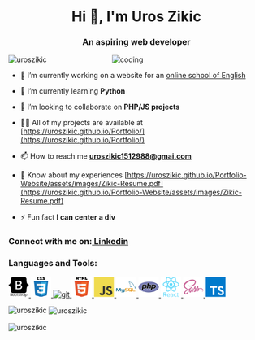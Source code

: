 <h1 align="center">Hi 👋, I'm Uros Zikic</h1>
<h3 align="center">An aspiring web developer</h3>
<img width="300" align="right" alt="coding" src="https://media.giphy.com/media/b88QlTSTsj3bEHQyZf/giphy.gif" />

<p align="left"> <img src="https://komarev.com/ghpvc/?username=uroszikic&label=Profile%20views&color=0e75b6&style=flat" alt="uroszikic" /> </p>

- 🔭 I’m currently working on a website for an <a href="https://github.com/adamdervisevic/HoneyBee">online school of English</a>

- 🌱 I’m currently learning **Python**

- 👯 I’m looking to collaborate on **PHP/JS projects**

- 👨‍💻 All of my projects are available at [https://uroszikic.github.io/Portfolio/](https://uroszikic.github.io/Portfolio/)

- 📫 How to reach me **uroszikic1512988@gmai.com**

- 📄 Know about my experiences [https://uroszikic.github.io/Portfolio-Website/assets/images/Zikic-Resume.pdf](https://uroszikic.github.io/Portfolio-Website/assets/images/Zikic-Resume.pdf)

- ⚡ Fun fact **I can center a div**

<h3 align="left"> Connect with me on:<a href="https://www.linkedin.com/in/uro%C5%A1-%C5%BEiki%C4%87-78010819a/"> Linkedin</a></h3>
<p align="left">
</p>

<h3 align="left">Languages and Tools:</h3>
<p align="left"> <a href="https://getbootstrap.com" target="_blank" rel="noreferrer"> <img src="https://raw.githubusercontent.com/devicons/devicon/master/icons/bootstrap/bootstrap-plain-wordmark.svg" alt="bootstrap" width="40" height="40"/> </a> <a href="https://www.w3schools.com/css/" target="_blank" rel="noreferrer"> <img src="https://raw.githubusercontent.com/devicons/devicon/master/icons/css3/css3-original-wordmark.svg" alt="css3" width="40" height="40"/> </a> <a href="https://git-scm.com/" target="_blank" rel="noreferrer"> <img src="https://www.vectorlogo.zone/logos/git-scm/git-scm-icon.svg" alt="git" width="40" height="40"/> </a> <a href="https://www.w3.org/html/" target="_blank" rel="noreferrer"> <img src="https://raw.githubusercontent.com/devicons/devicon/master/icons/html5/html5-original-wordmark.svg" alt="html5" width="40" height="40"/> </a> <a href="https://developer.mozilla.org/en-US/docs/Web/JavaScript" target="_blank" rel="noreferrer"> <img src="https://raw.githubusercontent.com/devicons/devicon/master/icons/javascript/javascript-original.svg" alt="javascript" width="40" height="40"/> </a> <a href="https://www.mysql.com/" target="_blank" rel="noreferrer"> <img src="https://raw.githubusercontent.com/devicons/devicon/master/icons/mysql/mysql-original-wordmark.svg" alt="mysql" width="40" height="40"/> </a> <a href="https://www.php.net" target="_blank" rel="noreferrer"> <img src="https://raw.githubusercontent.com/devicons/devicon/master/icons/php/php-original.svg" alt="php" width="40" height="40"/> </a> <a href="https://reactjs.org/" target="_blank" rel="noreferrer"> <img src="https://raw.githubusercontent.com/devicons/devicon/master/icons/react/react-original-wordmark.svg" alt="react" width="40" height="40"/> </a> <a href="https://sass-lang.com" target="_blank" rel="noreferrer"> <img src="https://raw.githubusercontent.com/devicons/devicon/master/icons/sass/sass-original.svg" alt="sass" width="40" height="40"/> </a> <a href="https://www.typescriptlang.org/" target="_blank" rel="noreferrer"> <img src="https://raw.githubusercontent.com/devicons/devicon/master/icons/typescript/typescript-original.svg" alt="typescript" width="40" height="40"/> </a> </p>

<p><img align="left" src="https://github-readme-stats.vercel.app/api/top-langs?username=uroszikic&show_icons=true&locale=en&layout=compact" alt="uroszikic" /></p>

<p>&nbsp;<img align="center" src="https://github-readme-stats.vercel.app/api?username=uroszikic&show_icons=true&locale=en" alt="uroszikic" /></p>

<p><img align="center" src="https://github-readme-streak-stats.herokuapp.com/?user=uroszikic&" alt="uroszikic" /></p>


